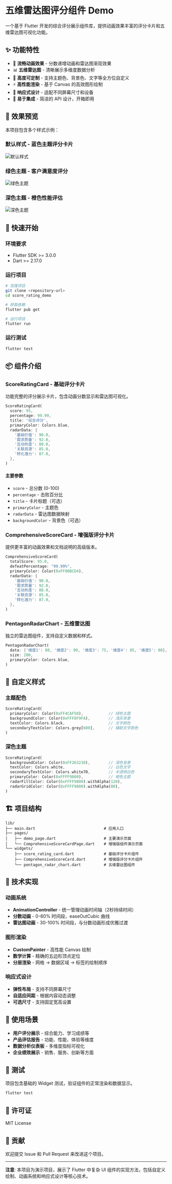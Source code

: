 # 五维雷达图评分组件 Demo

一个基于 Flutter 开发的综合评分展示组件库，提供动画效果丰富的评分卡片和五维雷达图可视化功能。

## ✨ 功能特性

- 🎯 **流畅动画效果** - 分数递增动画和雷达图渐现效果
- 📊 **五维雷达图** - 清晰展示多维度数据分析
- 🎨 **高度可定制** - 支持主题色、背景色、文字等全方位自定义
- ⚡ **高性能渲染** - 基于 Canvas 的高效图形绘制
- 📱 **响应式设计** - 适配不同屏幕尺寸和设备
- 🔧 **易于集成** - 简洁的 API 设计，开箱即用

## 📸 效果预览

本项目包含多个样式示例：

### 默认样式 - 蓝色主题评分卡片
![默认样式](lib/images/2025-09-13_034135_198.png)

### 绿色主题 - 客户满意度评分
![绿色主题](lib/images/2025-09-13_034207_366.png)

### 深色主题 - 橙色性能评估
![深色主题](lib/images/2025-09-13_034223_534.png)

## 🚀 快速开始

### 环境要求

- Flutter SDK >= 3.0.0
- Dart >= 2.17.0

### 运行项目

```bash
# 克隆项目
git clone <repository-url>
cd score_rating_demo

# 获取依赖
flutter pub get

# 运行项目
flutter run
```

### 运行测试

```bash
flutter test
```

## 📦 组件介绍

### ScoreRatingCard - 基础评分卡片

功能完整的评分展示卡片，包含动画分数显示和雷达图可视化。

```dart
ScoreRatingCard(
  score: 95,
  percentage: 99.99,
  title: '综合评分',
  primaryColor: Colors.blue,
  radarData: {
    '基础价值': 90.0,
    '需求质量': 92.0,
    '互动热度': 88.0,
    '关联资源': 85.0,
    '转化潜力': 87.0,
  },
)
```

#### 主要参数

- `score` - 总分数 (0-100)
- `percentage` - 击败百分比
- `title` - 卡片标题（可选）
- `primaryColor` - 主题色
- `radarData` - 雷达图数据映射
- `backgroundColor` - 背景色（可选）

### ComprehensiveScoreCard - 增强版评分卡片

提供更丰富的动画效果和文档说明的高级版本。

```dart
ComprehensiveScoreCard(
  totalScore: 95.0,
  defeatPercentage: "99.99%",
  primaryColor: Color(0xFF00BCD4),
  radarData: {
    '基础价值': 90.0,
    '需求质量': 92.0,
    '互动热度': 88.0,
    '关联资源': 85.0,
    '转化潜力': 87.0,
  },
)
```

### PentagonRadarChart - 五维雷达图

独立的雷达图组件，支持自定义数据和样式。

```dart
PentagonRadarChart(
  data: {'维度1': 80, '维度2': 90, '维度3': 75, '维度4': 85, '维度5': 88},
  size: 200,
  primaryColor: Colors.blue,
)
```

## 🎨 自定义样式

### 主题配色

```dart
ScoreRatingCard(
  primaryColor: Color(0xFF4CAF50),           // 绿色主题
  backgroundColor: Color(0xFFF8F9FA),        // 浅灰背景
  textColor: Colors.black,                   // 文字颜色
  secondaryTextColor: Colors.grey[600],      // 辅助文字颜色
)
```

### 深色主题

```dart
ScoreRatingCard(
  backgroundColor: Color(0xFF263238),        // 深色背景
  textColor: Colors.white,                   // 白色文字
  secondaryTextColor: Colors.white70,        // 半透明白色
  primaryColor: Color(0xFFFF9800),           // 橙色主题
  radarFillColor: Color(0xFFFF9800).withAlpha(120),
  radarGridColor: Color(0xFFFF9800).withAlpha(80),
)
```

## 🏗️ 项目结构

```
lib/
├── main.dart                              # 应用入口
├── pages/
│   ├── demo_page.dart                     # 主要演示页面
│   └── ComprehensiveScoreCardPage.dart    # 增强版组件演示页面
└── widgets/
    ├── score_rating_card.dart             # 基础评分卡片组件
    ├── ComprehensiveScoreCard.dart        # 增强版评分卡片组件
    └── pentagon_radar_chart.dart          # 五维雷达图组件
```

## 🔧 技术实现

### 动画系统

- **AnimationController** - 统一管理动画时间轴（2秒持续时间）
- **分数动画** - 0-60% 时间段，easeOutCubic 曲线
- **雷达图动画** - 30-100% 时间段，与分数动画形成优雅过渡

### 图形渲染

- **CustomPainter** - 高性能 Canvas 绘制
- **数学计算** - 精确的五边形顶点定位
- **分层渲染** - 网格 → 数据区域 → 标签的绘制顺序

### 响应式设计

- **弹性布局** - 支持不同屏幕尺寸
- **自适应间距** - 根据内容动态调整
- **可选尺寸** - 支持固定宽高设置

## 🎯 使用场景

- **用户评分展示** - 综合能力、学习成绩等
- **产品评估报告** - 功能、性能、体验等维度
- **数据分析仪表板** - 多维度指标可视化
- **企业绩效展示** - 销售、服务、创新等方面

## 🧪 测试

项目包含基础的 Widget 测试，验证组件的正常渲染和数据显示。

```bash
flutter test
```

## 📄 许可证

MIT License

## 🤝 贡献

欢迎提交 Issue 和 Pull Request 来改进这个项目。

---

**注意**: 本项目为演示项目，展示了 Flutter 中复杂 UI 组件的实现方法，包括自定义绘制、动画系统和响应式设计等核心技术。
